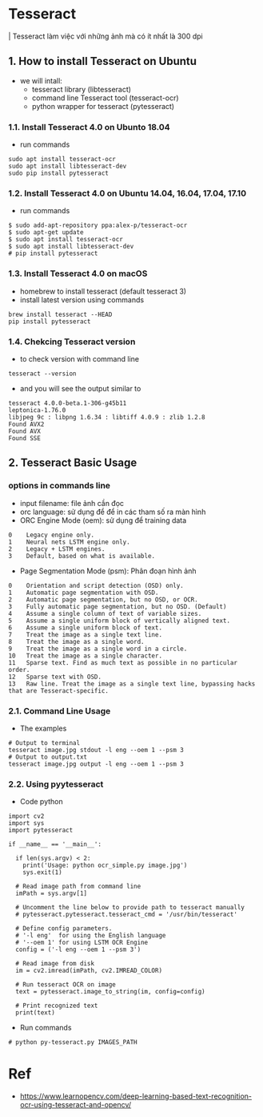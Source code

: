 # Tesseract
| Tesseract làm việc với những ảnh mà có ít nhất là 300 dpi

## 1. How to install Tesseract on Ubuntu
* we will intall:
    * tesseract library (libtesseract)
    * command line Tesseract tool (tesseract-ocr)
    * python wrapper for tesseract (pytesseract)
### 1.1. Install Tesseract 4.0 on Ubunto 18.04
* run commands
```
sudo apt install tesseract-ocr
sudo apt install libtesseract-dev
sudo pip install pytesseract
```

### 1.2. Install Tesseract 4.0 on Ubuntu 14.04, 16.04, 17.04, 17.10
* run commands
```
$ sudo add-apt-repository ppa:alex-p/tesseract-ocr
$ sudo apt-get update
$ sudo apt install tesseract-ocr
$ sudo apt install libtesseract-dev
# pip install pytesseract
```

### 1.3. Install Tesseract 4.0 on macOS
* homebrew to install tesseract (default tesseract 3)
* install latest version using commands
```
brew install tesseract --HEAD
pip install pytesseract
```

### 1.4. Chekcing Tesseract version
* to check version with command line
```
tesseract --version
```
* and you will see the output similar to
```
tesseract 4.0.0-beta.1-306-g45b11
leptonica-1.76.0
libjpeg 9c : libpng 1.6.34 : libtiff 4.0.9 : zlib 1.2.8
Found AVX2
Found AVX
Found SSE
```

## 2. Tesseract Basic Usage
### options in commands line
* input filename: file ảnh cần đọc
* orc language: sử dụng để để in các tham số ra màn hình
* ORC Engine Mode (oem): sử dụng để training data
```
0    Legacy engine only.
1    Neural nets LSTM engine only.
2    Legacy + LSTM engines.
3    Default, based on what is available.
```
* Page Segmentation Mode (psm): Phân đoạn hình ảnh
```
0    Orientation and script detection (OSD) only.
1    Automatic page segmentation with OSD.
2    Automatic page segmentation, but no OSD, or OCR.
3    Fully automatic page segmentation, but no OSD. (Default)
4    Assume a single column of text of variable sizes.
5    Assume a single uniform block of vertically aligned text.
6    Assume a single uniform block of text.
7    Treat the image as a single text line.
8    Treat the image as a single word.
9    Treat the image as a single word in a circle.
10   Treat the image as a single character.
11   Sparse text. Find as much text as possible in no particular order.
12   Sparse text with OSD.
13   Raw line. Treat the image as a single text line, bypassing hacks that are Tesseract-specific.
```
### 2.1. Command Line Usage
* The examples
```
# Output to terminal
tesseract image.jpg stdout -l eng --oem 1 --psm 3
# Output to output.txt 
tesseract image.jpg output -l eng --oem 1 --psm 3
```

### 2.2. Using pyytesseract
* Code python
```
import cv2
import sys
import pytesseract
 
if __name__ == '__main__':
 
  if len(sys.argv) < 2:
    print('Usage: python ocr_simple.py image.jpg')
    sys.exit(1)
   
  # Read image path from command line
  imPath = sys.argv[1]
     
  # Uncomment the line below to provide path to tesseract manually
  # pytesseract.pytesseract.tesseract_cmd = '/usr/bin/tesseract'
 
  # Define config parameters.
  # '-l eng'  for using the English language
  # '--oem 1' for using LSTM OCR Engine
  config = ('-l eng --oem 1 --psm 3')
 
  # Read image from disk
  im = cv2.imread(imPath, cv2.IMREAD_COLOR)
 
  # Run tesseract OCR on image
  text = pytesseract.image_to_string(im, config=config)
 
  # Print recognized text
  print(text)
```
* Run commands
```
# python py-tesseract.py IMAGES_PATH
```

# Ref
* https://www.learnopencv.com/deep-learning-based-text-recognition-ocr-using-tesseract-and-opencv/